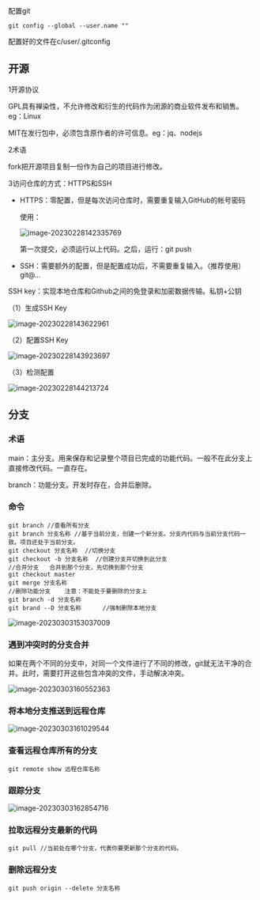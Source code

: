配置git

```
git config --global --user.name ""
```

配置好的文件在c/user/.gitconfig

## 开源

1开源协议

GPL具有禅染性，不允许修改和衍生的代码作为闭源的商业软件发布和销售。eg：Linux

MIT在发行包中，必须包含原作者的许可信息。eg：jq、nodejs

2术语

fork把开源项目复制一份作为自己的项目进行修改。

3访问仓库的方式：HTTPS和SSH

- HTTPS：零配置，但是每次访问仓库时，需要重复输入GitHub的帐号密码

  使用：

  ![image-20230228142335769](D:\组会\img\image-20230228142335769.png)

  第一次提交，必须运行以上代码。之后，运行：git push

- SSH：需要额外的配置，但是配置成功后，不需要重复输入。（推荐使用）git@...

SSH key：实现本地仓库和Github之间的免登录和加密数据传输。私钥+公钥

（1）生成SSH Key

![image-20230228143622961](D:\组会\img\image-20230228143622961.png)

（2）配置SSH Key 

![image-20230228143923697](D:\组会\img\image-20230228143923697.png)

（3）检测配置

![image-20230228144213724](D:\组会\img\image-20230228144213724.png)

## 分支

### 术语

main：主分支。用来保存和记录整个项目已完成的功能代码。一般不在此分支上直接修改代码。一直存在。

branch：功能分支。开发时存在，合并后删除。

### 命令

```git
git branch //查看所有分支
git branch 分支名称 //基于当前分支，创建一个新分支。分支内代码与当前分支代码一致。项目还处于当前分支。
git checkout 分支名称  //切换分支
git checkout -b 分支名称  //创建分支并切换到此分支
//合并分支   合并到那个分支，先切换到那个分支
git checkout master
git merge 分支名称
//删除功能分支    注意：不能处于要删除的分支上
git branch -d 分支名称
git brand --D 分支名称      //强制删除本地分支
```

![image-20230303153037009](D:\组会\img\image-20230303153037009.png)

### 遇到冲突时的分支合并

如果在两个不同的分支中，对同一个文件进行了不同的修改，git就无法干净的合并。此时，需要打开这些包含冲突的文件，手动解决冲突。

![image-20230303160552363](D:\组会\img\image-20230303160552363.png)

### 将本地分支推送到远程仓库

![image-20230303161029544](D:\组会\img\image-20230303161029544.png)

### 查看远程仓库所有的分支

```
git remote show 远程仓库名称
```

### 跟踪分支

![image-20230303162854716](D:\组会\img\image-20230303162854716.png)

### 拉取远程分支最新的代码 

```
git pull //当前处在哪个分支，代表你要更新那个分支的代码。
```

### 删除远程分支

```
git push origin --delete 分支名称
```

